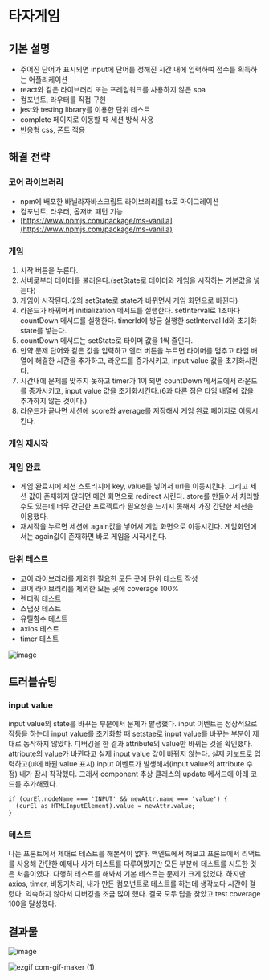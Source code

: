 # 타자게임

## 기본 설명

- 주어진 단어가 표시되면 input에 단어를 정해진 시간 내에 입력하여 점수를 획득하는 어플리케이션
- react와 같은 라이브러리 또는 프레임워크를 사용하지 않은 spa
- 컴포넌트, 라우터를 직접 구현
- jest와 testing library를 이용한 단위 테스트
- complete 페이지로 이동할 때 세션 방식 사용
- 반응형 css, 폰트 적용

## 해결 전략

### 코어 라이브러리

- npm에 배포한 바닐라자바스크립트 라이브러리를 ts로 마이그레이션
- 컴포넌트, 라우터, 옵저버 패턴 기능
- [https://www.npmjs.com/package/ms-vanilla](https://www.npmjs.com/package/ms-vanilla)

### 게임

1. 시작 버튼을 누른다.
2. 서버로부터 데이터를 불러온다.(setState로 데이터와 게임을 시작하는 기본값을 넣는다)
3. 게임이 시작된다.(2의 setState로 state가 바뀌면서 게임 화면으로 바뀐다)
4. 라운드가 바뀌어서 initialization 메서드를 실행한다. setInterval로 1초마다 countDown 메서드를 실행한다. timerId에 방금 실행한 setInterval Id와 초기화 state를 넣는다.
5. countDown 메서드는 setState로 타이머 값을 1씩 줄인다.
6. 만약 문제 단어와 같은 값을 입력하고 엔터 버튼을 누르면 타이머를 멈추고 타임 배열에 해결한 시간을 추가하고, 라운드를 증가시키고, input value 값을 초기화시킨다.
7. 시간내에 문제를 맞추지 못하고 timer가 1이 되면 countDown 메서드에서 라운드를 증가시키고, input value 값을 초기화시킨다.(6과 다른 점은 타임 배열에 값을 추가하지 않는 것이다.)
8. 라운드가 끝나면 세션에 score와 average를 저장해서 게임 완료 페이지로 이동시킨다.

### 게임 재시작

### 게임 완료

- 게임 완료시에 세션 스토리지에 key, value를 넣어서 url을 이동시킨다. 그리고 세션 값이 존재하지 않다면 메인 화면으로 redirect 시킨다. store를 만들어서 처리할 수도 있는데 너무 간단한 프로젝트라 필요성을 느끼지 못해서 가장 간단한 세션을 이용했다.
- 재시작을 누르면 세션에 again값을 넣어서 게임 화면으로 이동시킨다. 게임화면에서는 again값이 존재하면 바로 게임을 시작시킨다.

### 단위 테스트

- 코어 라이브러리를 제외한 필요한 모든 곳에 단위 테스트 작성
- 코어 라이브러리를 제외한 모든 곳에 coverage 100%
- 렌더링 테스트
- 스냅샷 테스트
- 유틸함수 테스트
- axios 테스트
- timer 테스트

![image](https://user-images.githubusercontent.com/57904979/146643245-4b3d896e-a766-4cc0-ae1b-aef14d042b1a.png)

## 트러블슈팅

### input value

input value의 state를 바꾸는 부분에서 문제가 발생했다. input 이벤트는 정상적으로 작동을 하는데 input value를 초기화할 때 setstae로 input value를 바꾸는 부분이 제대로 동작하지 않았다. 디버깅을 한 결과 attribute의 value만 바뀌는 것을 확인했다. attribute의 value가 바뀐다고 실제 input value 값이 바뀌지 않는다. 실제 키보드로 입력하고(ui에 바뀐 value 표시) input 이벤트가 발생해서(input value의 attribute 수정) 내가 잠시 착각했다. 그래서 component 추상 클래스의 update 메서드에 아래 코드를 추가해줬다.

```
if (curEl.nodeName === 'INPUT' && newAttr.name === 'value') {
  (curEl as HTMLInputElement).value = newAttr.value;
}
```

### 테스트

나는 프론트에서 제대로 테스트를 해본적이 없다. 백엔드에서 해보고 프론트에서 리액트를 사용해 간단한 예제나 사가 테스트를 다루어봤지만 모든 부분에 테스트를 시도한 것은 처음이였다. 다행히 테스트를 해봐서 기본 테스트는 문제가 크게 없었다. 하지만 axios, timer, 비동기처리, 내가 만든 컴포넌트로 테스트를 하는데 생각보다 시간이 걸렸다. 익숙하지 않아서 디버깅을 조금 많이 했다. 결국 모두 답을 찾았고 test coverage 100을 달성했다.

## 결과물

![image](https://user-images.githubusercontent.com/57904979/146682036-30c10938-90ad-4599-9ebb-62ac199e9cbc.png)

![ezgif com-gif-maker (1)](https://user-images.githubusercontent.com/57904979/146682141-ab837e3a-e9f0-4ba0-9e58-a6ce6323a999.gif)
